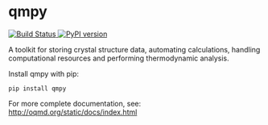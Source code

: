 qmpy
====

[ ![Build Status](https://api.travis-ci.org/wolverton-research-group/qmpy.svg?branch=master) ](https://travis-ci.org/wolverton-research-group/qmpy)
[ ![PyPI version](https://badge.fury.io/py/qmpy.svg) ](https://badge.fury.io/py/qmpy)

A toolkit for storing crystal structure data, automating calculations, handling computational resources and performing thermodynamic analysis.

Install qmpy with pip:

    pip install qmpy

For more complete documentation, see: http://oqmd.org/static/docs/index.html
